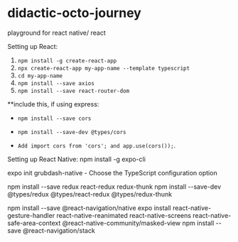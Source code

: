 # didactic-octo-journey
playground for react native/ react

Setting up React:
1. `npm install -g create-react-app`
2. `npx create-react-app my-app-name --template typescript`
3. `cd my-app-name`
4. `npm install --save axios`
5. `npm install --save react-router-dom`

**include this, if using express:
- `npm install --save cors`

- `npm install --save-dev @types/cors`
- `Add import cors from 'cors'; and app.use(cors());`.

Setting up React Native:
npm install -g expo-cli

expo init grubdash-native - Choose the TypeScript configuration option

npm install --save redux react-redux redux-thunk
npm install --save-dev @types/redux @types/react-redux @types/redux-thunk

npm install --save @react-navigation/native
expo install react-native-gesture-handler react-native-reanimated react-native-screens react-native-safe-area-context @react-native-community/masked-view
npm install --save @react-navigation/stack